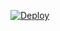 [![Deploy](https://www.herokucdn.com/deploy/button.png)](https://dashboard.heroku.com/new?template=https://github.com/jdvtrj/jnk.git)
